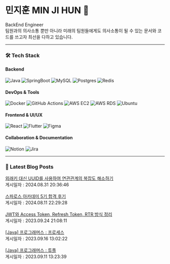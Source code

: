 
# 민지훈 MIN JI HUN 👋
BackEnd Engineer  
팀원과의 의사소통 뿐만 아니라 미래의 팀원들에게도 의사소통이 될 수 있는 문서와 코드를 쓰고자 최선을 다하고 있습니다.

---

### 🛠️ Tech Stack

#### Backend
![Java](https://img.shields.io/badge/Java-ED8B00?style=for-the-badge&logo=java&logoColor=white)
![SpringBoot](https://img.shields.io/badge/SpringBoot-6DB33F?style=for-the-badge&logo=springboot&logoColor=white)
![MySQL](https://img.shields.io/badge/MySQL-4479A1?style=for-the-badge&logo=mysql&logoColor=white)
![Postgres](https://img.shields.io/badge/PostgreSQL-336791?style=for-the-badge&logo=postgresql&logoColor=white)
![Redis](https://img.shields.io/badge/Redis-DC382D?style=for-the-badge&logo=redis&logoColor=white)

#### DevOps & Tools
![Docker](https://img.shields.io/badge/Docker-2496ED?style=for-the-badge&logo=docker&logoColor=white)
![GitHub Actions](https://img.shields.io/badge/GitHub_Actions-2088FF?style=for-the-badge&logo=github-actions&logoColor=white)
![AWS EC2](https://img.shields.io/badge/AWS_EC2-FF9900?style=for-the-badge&logo=amazon-aws&logoColor=white)
![AWS RDS](https://img.shields.io/badge/AWS_RDS-527FFF?style=for-the-badge&logo=amazon-rds&logoColor=white)
![Ubuntu](https://img.shields.io/badge/Ubuntu-E95420?style=for-the-badge&logo=ubuntu&logoColor=white)

#### Frontend & UI/UX
![React](https://img.shields.io/badge/React-61DAFB?style=for-the-badge&logo=react&logoColor=black)
![Flutter](https://img.shields.io/badge/Flutter-02569B?style=for-the-badge&logo=flutter&logoColor=white)
![Figma](https://img.shields.io/badge/Figma-F24E1E?style=for-the-badge&logo=figma&logoColor=white)

#### Collaboration & Documentation
![Notion](https://img.shields.io/badge/Notion-000000?style=for-the-badge&logo=notion&logoColor=white)
![Jira](https://img.shields.io/badge/Jira-0052CC?style=for-the-badge&logo=jira&logoColor=white)

---

### 📖 Latest Blog Posts
<a href="https://afterdawncoding.tistory.com/309">외래키 대신 UUID를 사용하여 연관관계의 복잡도 해소하기</a></br>게시일자 : 2024.08.31 20:36:46</br></br><a href="https://afterdawncoding.tistory.com/308">스파로스 아카데미 5기 합격 후기</a></br>게시일자 : 2024.08.11 22:29:28</br></br><a href="https://afterdawncoding.tistory.com/307">JWT와 Access Token, Refresh Token, RTR 방식 정리</a></br>게시일자 : 2023.09.24 21:08:11</br></br><a href="https://afterdawncoding.tistory.com/306">[Java] 프로그래머스 : 프로세스</a></br>게시일자 : 2023.09.16 13:02:22</br></br><a href="https://afterdawncoding.tistory.com/305">[Java] 프로그래머스 : 튜플</a></br>게시일자 : 2023.09.11 13:23:39</br></br>
